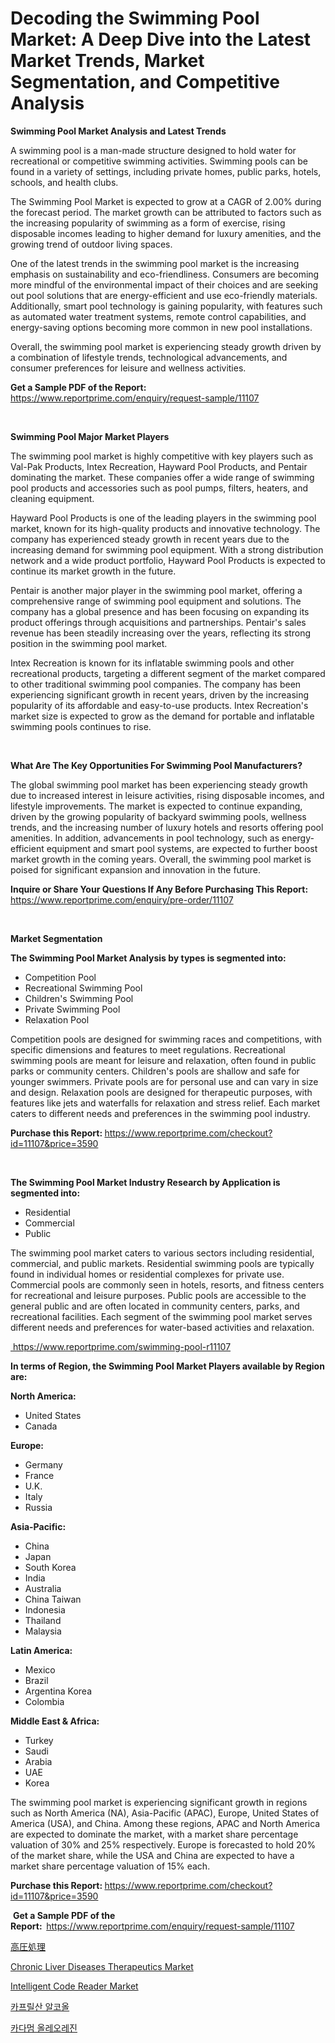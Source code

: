 <p><h1>Decoding the Swimming Pool Market: A Deep Dive into the Latest Market Trends, Market Segmentation, and Competitive Analysis</h1></p><p><strong>Swimming Pool Market Analysis and Latest Trends</strong></p>
<p><p>A swimming pool is a man-made structure designed to hold water for recreational or competitive swimming activities. Swimming pools can be found in a variety of settings, including private homes, public parks, hotels, schools, and health clubs.</p><p>The Swimming Pool Market is expected to grow at a CAGR of 2.00% during the forecast period. The market growth can be attributed to factors such as the increasing popularity of swimming as a form of exercise, rising disposable incomes leading to higher demand for luxury amenities, and the growing trend of outdoor living spaces.</p><p>One of the latest trends in the swimming pool market is the increasing emphasis on sustainability and eco-friendliness. Consumers are becoming more mindful of the environmental impact of their choices and are seeking out pool solutions that are energy-efficient and use eco-friendly materials. Additionally, smart pool technology is gaining popularity, with features such as automated water treatment systems, remote control capabilities, and energy-saving options becoming more common in new pool installations.</p><p>Overall, the swimming pool market is experiencing steady growth driven by a combination of lifestyle trends, technological advancements, and consumer preferences for leisure and wellness activities.</p></p>
<p><strong>Get a Sample PDF of the Report:&nbsp;</strong> <a href="https://www.reportprime.com/enquiry/request-sample/11107">https://www.reportprime.com/enquiry/request-sample/11107</a></p>
<p>&nbsp;</p>
<p><strong>Swimming Pool Major Market Players</strong></p>
<p><p>The swimming pool market is highly competitive with key players such as Val-Pak Products, Intex Recreation, Hayward Pool Products, and Pentair dominating the market. These companies offer a wide range of swimming pool products and accessories such as pool pumps, filters, heaters, and cleaning equipment.</p><p>Hayward Pool Products is one of the leading players in the swimming pool market, known for its high-quality products and innovative technology. The company has experienced steady growth in recent years due to the increasing demand for swimming pool equipment. With a strong distribution network and a wide product portfolio, Hayward Pool Products is expected to continue its market growth in the future.</p><p>Pentair is another major player in the swimming pool market, offering a comprehensive range of swimming pool equipment and solutions. The company has a global presence and has been focusing on expanding its product offerings through acquisitions and partnerships. Pentair's sales revenue has been steadily increasing over the years, reflecting its strong position in the swimming pool market.</p><p>Intex Recreation is known for its inflatable swimming pools and other recreational products, targeting a different segment of the market compared to other traditional swimming pool companies. The company has been experiencing significant growth in recent years, driven by the increasing popularity of its affordable and easy-to-use products. Intex Recreation's market size is expected to grow as the demand for portable and inflatable swimming pools continues to rise.</p></p>
<p>&nbsp;</p>
<p><strong>What Are The Key Opportunities For Swimming Pool Manufacturers?</strong></p>
<p><p>The global swimming pool market has been experiencing steady growth due to increased interest in leisure activities, rising disposable incomes, and lifestyle improvements. The market is expected to continue expanding, driven by the growing popularity of backyard swimming pools, wellness trends, and the increasing number of luxury hotels and resorts offering pool amenities. In addition, advancements in pool technology, such as energy-efficient equipment and smart pool systems, are expected to further boost market growth in the coming years. Overall, the swimming pool market is poised for significant expansion and innovation in the future.</p></p>
<p><strong>Inquire or Share Your Questions If Any Before Purchasing This Report:</strong> <a href="https://www.reportprime.com/enquiry/pre-order/11107">https://www.reportprime.com/enquiry/pre-order/11107</a></p>
<p>&nbsp;</p>
<p><strong>Market Segmentation</strong></p>
<p><strong>The Swimming Pool Market Analysis by types is segmented into:</strong></p>
<p><ul><li>Competition Pool</li><li>Recreational Swimming Pool</li><li>Children's Swimming Pool</li><li>Private Swimming Pool</li><li>Relaxation Pool</li></ul></p>
<p><p>Competition pools are designed for swimming races and competitions, with specific dimensions and features to meet regulations. Recreational swimming pools are meant for leisure and relaxation, often found in public parks or community centers. Children's pools are shallow and safe for younger swimmers. Private pools are for personal use and can vary in size and design. Relaxation pools are designed for therapeutic purposes, with features like jets and waterfalls for relaxation and stress relief. Each market caters to different needs and preferences in the swimming pool industry.</p></p>
<p><strong>Purchase this Report:&nbsp;</strong><a href="https://www.reportprime.com/checkout?id=11107&price=3590">https://www.reportprime.com/checkout?id=11107&price=3590</a></p>
<p>&nbsp;</p>
<p><strong>The Swimming Pool Market Industry Research by Application is segmented into:</strong></p>
<p><ul><li>Residential</li><li>Commercial</li><li>Public</li></ul></p>
<p><p>The swimming pool market caters to various sectors including residential, commercial, and public markets. Residential swimming pools are typically found in individual homes or residential complexes for private use. Commercial pools are commonly seen in hotels, resorts, and fitness centers for recreational and leisure purposes. Public pools are accessible to the general public and are often located in community centers, parks, and recreational facilities. Each segment of the swimming pool market serves different needs and preferences for water-based activities and relaxation.</p></p>
<p><a href="https://www.reportprime.com/swimming-pool-r11107">&nbsp;https://www.reportprime.com/swimming-pool-r11107</a></p>
<p><strong>In terms of Region, the Swimming Pool Market Players available by Region are:</strong></p>
<p>
    <p> <strong> North America: </strong>
        <ul>
            <li>United States</li>
            <li>Canada</li>
        </ul>
        </p> 
    <p> <strong> Europe: </strong>
        <ul>
            <li>Germany</li>
            <li>France</li>
            <li>U.K.</li>
            <li>Italy</li>
            <li>Russia</li>
        </ul>
        </p> 
    <p> <strong> Asia-Pacific: </strong>
        <ul>
            <li>China</li>
            <li>Japan</li>
            <li>South Korea</li>
            <li>India</li>
            <li>Australia</li>
            <li>China Taiwan</li>
            <li>Indonesia</li>
            <li>Thailand</li>
            <li>Malaysia</li>
        </ul>
        </p> 
    <p> <strong> Latin America: </strong>
        <ul>
            <li>Mexico</li>
            <li>Brazil</li>
            <li>Argentina Korea</li>
            <li>Colombia</li>
        </ul>
        </p> 
    <p> <strong> Middle East & Africa: </strong>
        <ul>
            <li>Turkey</li>
            <li>Saudi</li>
            <li>Arabia</li>
            <li>UAE</li>
            <li>Korea</li>
        </ul>
    </p>
    </p>
<p><p>The swimming pool market is experiencing significant growth in regions such as North America (NA), Asia-Pacific (APAC), Europe, United States of America (USA), and China. Among these regions, APAC and North America are expected to dominate the market, with a market share percentage valuation of 30% and 25% respectively. Europe is forecasted to hold 20% of the market share, while the USA and China are expected to have a market share percentage valuation of 15% each.</p></p>
<p><strong>Purchase this Report: </strong><a href="https://www.reportprime.com/checkout?id=11107&price=3590">https://www.reportprime.com/checkout?id=11107&price=3590</a></p>
<p>&nbsp;<strong>Get a Sample PDF of the Report:&nbsp;&nbsp;</strong><a href="https://www.reportprime.com/enquiry/request-sample/11107">https://www.reportprime.com/enquiry/request-sample/11107</a></p>
<p><strong></strong></p>
<p><p><a href="https://medium.com/@tinm5qterney/%E9%AB%98%E5%9C%A7%E5%87%A6%E7%90%86%E5%B8%82%E5%A0%B4%E3%81%AE%E8%A6%8F%E6%A8%A1%E3%81%AF%E5%B9%B4%E7%8E%8712-8-%E3%81%A7%E6%88%90%E9%95%B7%E3%81%97%E3%81%A6%E3%81%8A%E3%82%8A-%E3%81%93%E3%81%AE%E3%83%AC%E3%83%9D%E3%83%BC%E3%83%88%E3%81%AF%E5%B8%82%E5%A0%B4%E3%82%BB%E3%82%B0%E3%83%A1%E3%83%B3%E3%83%86%E3%83%BC%E3%82%B7%E3%83%A7%E3%83%B3-%E6%88%90%E9%95%B7-%E3%81%8A%E3%82%88%E3%81%B32024%E5%B9%B4%E3%81%8B%E3%82%892031%E5%B9%B4%E3%81%BE%E3%81%A7%E3%81%AE%E4%BA%88%E6%B8%AC%E3%81%AB%E3%82%88%E3%82%8B%E5%88%86%E6%9E%90%E3%82%92%E3%82%AB%E3%83%90%E3%83%BC%E3%81%97%E3%81%A6%E3%81%84%E3%81%BE%E3%81%99-6b6e962f20d1">高圧処理</a></p><p><a href="https://github.com/wrwgzwbr35/Market-Research-Report-List-1/blob/main/chronic-liver-diseases-therapeutics-market.md">Chronic Liver Diseases Therapeutics Market</a></p><p><a href="https://medium.com/@lottierunte68/intelligent-code-reader-market-research-report-market-forecast-and-growth-prospects-with-a-steady-b40dae988297">Intelligent Code Reader Market</a></p><p><a href="https://medium.com/@dellkoepp03/2024%EB%85%84%EB%B6%80%ED%84%B0-2031%EB%85%84%EA%B9%8C%EC%A7%80%EC%9D%98-%EA%B8%80%EB%A1%9C%EB%B2%8C-%EC%8B%9C%EC%9E%A5-%EB%8F%99%ED%96%A5-%EB%B0%8F-%EB%AF%B8%EB%9E%98-%EC%A0%84%EB%A7%9D-%EC%B9%B4%ED%94%84%EB%A6%B4%EB%A6%AD-%EC%95%8C%EC%BD%94%EC%98%AC-%EC%8B%9C%EC%9E%A5%EC%9D%98-%EC%8B%A0%EC%A7%84-%EB%8F%99%ED%96%A5-4861adb7023d">카프릴산 알코올</a></p><p><a href="https://medium.com/@delaneywill28/2024%EB%85%84%EB%B6%80%ED%84%B0-2031%EB%85%84%EA%B9%8C%EC%A7%80%EC%9D%98-%EA%B8%B0%EA%B0%84%EC%97%90-%EB%8C%80%ED%95%9C-%EC%B9%B4%EB%8B%A4%EB%AA%AC-%EC%98%A4%EB%A0%88%EC%98%A4%EB%A0%88%EC%8B%A0-%EC%8B%9C%EC%9E%A5-%EC%97%AD%ED%95%99%EA%B3%BC-%EC%84%B1%EC%9E%A5-%EB%8F%99%EB%A0%A5%EC%9D%84-%EB%B6%84%EC%84%9D%ED%95%98%EA%B3%A0-%EC%98%88%EC%B8%A1%ED%95%A9%EB%8B%88%EB%8B%A4-13f5645de361">카다멈 올레오레진</a></p></p>